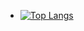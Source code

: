 <!-- - [![Anurag's GitHub stats](https://github-readme-stats.vercel.app/api?username=haodongLing&hide=issues,prs&show_icons=true&theme=flag-india)](https://github.com/anuraghazra/github-readme-stats) -->
- [![Top Langs](https://github-readme-stats.vercel.app/api/top-langs/?username=haodongLing&layout=compact)](https://github.com/anuraghazra/github-readme-stats)



<!-- 
Here are some ideas to get you started:
- 🔭 I’m currently working on ...
- 🌱 I’m currently learning ...
- 👯 I’m looking to collaborate on ...
- 🤔 I’m looking for help with ...
- 💬 Ask me about ...
- 📫 How to reach me: ...
- 😄 Pronouns: ...
- ⚡ Fun fact: ...
 -->
